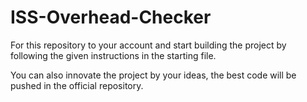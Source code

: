 # ISS-Overhead-Checker

For this repository to your account and start building the project by following the given instructions in the starting file.

You can also innovate the project by your ideas, the best code will be pushed in the official repository.
